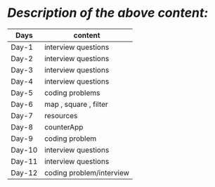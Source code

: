 # _Description of the above content:_

| Days   | content                  |
| ------ | ------------------------ |
| Day-1  | interview questions      |
| Day-2  | interview questions      |
| Day-3  | interview questions      |
| Day-4  | interview questions      |
| Day-5  | coding problems          |
| Day-6  | map , square , filter    |
| Day-7  | resources                |
| Day-8  | counterApp               |
| Day-9  | coding problem           |
| Day-10 | interview questions      |
| Day-11 | interview questions      |
| Day-12 | coding problem/interview |
